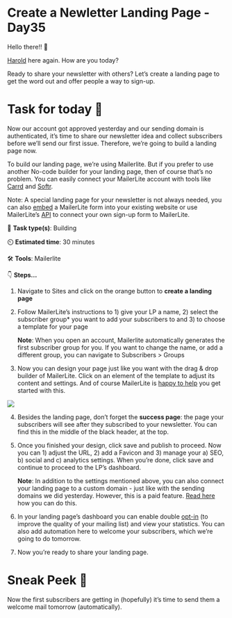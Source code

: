 # Create a Newletter Landing Page - Day35

Hello there!! 👋

[Harold](https://twitter.com/hdkstr) here again. How are you today?

Ready to share your newsletter with others? Let’s create a landing page to get the word out and offer people a way to sign-up.

# Task for today 🚀

Now our account got approved yesterday and our sending domain is authenticated, it’s time to share our newsletter idea and collect subscribers before we’ll send our first issue. Therefore, we’re going to build a landing page now.

To build our landing page, we’re using Mailerlite. But if you prefer to use another No-code builder for your landing page, then of course that’s no problem. You can easily connect your MailerLite account with tools like [Carrd](https://carrd.co/docs/forms/setting-up-a-mailerlite-signup-form) and [Softr](https://docs.softr.io/integrations/mailerlite).

Note: A special landing page for your newsletter is not always needed, you can also [embed](https://www.mailerlite.com/help/how-to-create-an-embedded-form) a MailerLite form into your existing website or use MailerLite’s [API](https://www.mailerlite.com/help/where-to-find-the-mailerlite-api-key-and-documentation) to connect your own sign-up form to MailerLite.

📝 **Task type(s)**: Building

⏲️ **Estimated time**: 30 minutes

🛠️ **Tools**: Mailerlite

👇 **Steps...**

1. Navigate to Sites and click on the orange button to **create a landing page**

2. Follow MailerLite’s instructions to 1) give your LP a name, 2) select the subscriber group* you want to add your subscribers to and 3) to choose a template for your page

    **Note**: When you open an account, Mailerlite automatically generates the first subscriber group for you. If you want to change the name, or add a different group, you can navigate to Subscribers > Groups

3. Now you can design your page just like you want with the drag & drop builder of MailerLite. Click on an element of the template to adjust its content and settings. And of course MailerLite is [happy to help](https://www.mailerlite.com/help/how-to-create-a-landing-page) you get started with this.

![](https://ci5.googleusercontent.com/proxy/5c4Q59i8rpx-DXsCq3PvZ4z5YFjtvrd-acj4V9h3CPOLpflm23T1Khzl6JkH-T-xZjgctne_hh10RCmZWr4HUcYGR5mh0cH_xsctH8J5PfgWBol38Qbdmy1u2HI1Flm3eAEq2HsI2aH2scjB6Os=s0-d-e1-ft#https://bucket.mlcdn.com/a/2070/2070180/images/ba22fdce440d757e68ba59c6b035b8791a9032fc.png)


4. Besides the landing page, don’t forget the **success page**: the page your subscribers will see after they subscribed to your newsletter. You can find this in the middle of the black header, at the top.

5. Once you finished your design, click save and publish to proceed. Now you can 1) adjust the URL, 2) add a Favicon and 3) manage your a) SEO, b) social and c) analytics settings. When you’re done, click save and continue to proceed to the LP’s dashboard.

    **Note**: In addition to the settings mentioned above, you can also connect your landing page to a custom domain - just like with the sending domains we did yesterday. However, this is a paid feature. [Read here](https://www.mailerlite.com/help/how-to-add-a-custom-domain-to-landing-pages-and-websites) how you can do this.

6. In your landing page’s dashboard you can enable double [opt-in](https://www.mailerlite.com/help/how-to-use-double-opt-in-when-collecting-subscribers) (to improve the quality of your mailing list) and view your statistics. You can also add automation here to welcome your subscribers, which we’re going to do tomorrow.

7. Now you’re ready to share your landing page. 

# Sneak Peek 👀

Now the first subscribers are getting in (hopefully) it’s time to send them a welcome mail tomorrow (automatically).